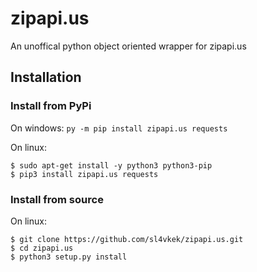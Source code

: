 # zipapi.us
An unoffical python object oriented wrapper for zipapi.us
## Installation
### Install from PyPi
On windows: `py -m pip install zipapi.us requests` <br/>

On linux: <br/>
```
$ sudo apt-get install -y python3 python3-pip
$ pip3 install zipapi.us requests
```
### Install from source 
On linux: <br/>
```
$ git clone https://github.com/sl4vkek/zipapi.us.git
$ cd zipapi.us
$ python3 setup.py install
```
